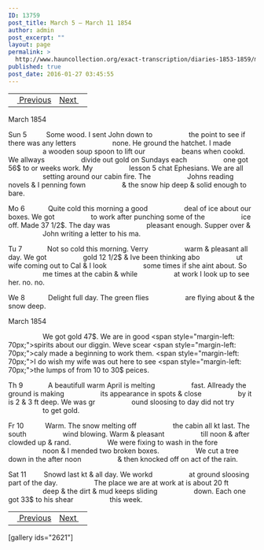 ```yaml
---
ID: 13759
post_title: March 5 – March 11 1854
author: admin
post_excerpt: ""
layout: page
permalink: >
  http://www.hauncollection.org/exact-transcription/diaries-1853-1859/march-5-march-11-1854/
published: true
post_date: 2016-01-27 03:45:55
---
```

<table style="width: 100%;" align="center">
<tbody>
<tr>
<td><a href="http://www.hauncollection.org/diaries-1853-1859/february-28-march-5-1854-2/"><img src="https://lh3.googleusercontent.com/-EFJpxxNiPNw/VqgtWBCZrMI/AAAAAAAAAFU/WfY4lPFWWkg/s800-Ic42/Soeb-Plain-Arrows-8-10px.png" alt="" width="10" height="10" /> Previous</a></td>
<td style="text-align: right;"><a href="http://www.hauncollection.org/diaries-1853-1859/march-12-march-17-1854/">Next <img src="https://lh3.googleusercontent.com/-67k0cYlpXHw/VqgtWKz1MXI/AAAAAAAAAFU/k9PW_Piyurk/s800-Ic42/Soeb-Plain-Arrows-5-10px.png" alt="" width="10" height="10" /></a></td>
</tr>
</tbody>
</table>
March 1854

Sun 5          Some wood. I sent John down to
<span style="margin-left: 70px;">the point to see if there was any letters
<span style="margin-left: 70px;">none. He ground the hatchet. I made
<span style="margin-left: 70px;">a wooden soup spoon to lift our
<span style="margin-left: 70px;">beans when cookd. We allways
<span style="margin-left: 70px;">divide out gold on Sundays each
<span style="margin-left: 70px;">one got 56$ to or weeks work. My
<span style="margin-left: 70px;">lesson 5 chat Ephesians. We are all
<span style="margin-left: 70px;">setting around our cabin fire. The
<span style="margin-left: 70px;">Johns reading novels &amp; I penning fown
<span style="margin-left: 70px;">&amp; the snow hip deep &amp; solid enough to bare.</span></span></span></span></span></span></span></span></span></span>

Mo 6            Quite cold this morning a good
<span style="margin-left: 70px;">deal of ice about our boxes. We got
<span style="margin-left: 70px;">to work after punching some of the
<span style="margin-left: 70px;">ice off. Made 37 1/2$. The day was
<span style="margin-left: 70px;">pleasant enough. Supper over &amp;
<span style="margin-left: 70px;">John writing a letter to his ma.</span></span></span></span></span>

Tu 7             Not so cold this morning. Verry
<span style="margin-left: 70px;">warm &amp; pleasant all day. We got
<span style="margin-left: 70px;">gold 12 1/2$ &amp; Ive been thinking abo
<span style="margin-left: 70px;">ut wife coming out to Cal &amp; I look
<span style="margin-left: 70px;">some times if she aint about. So
<span style="margin-left: 70px;">me times at the cabin &amp; while
<span style="margin-left: 70px;">at work I look up to see her. no. no.</span></span></span></span></span></span>

We 8            Delight full day. The green flies
<span style="margin-left: 70px;">are flying about &amp; the snow deep.</span>

March 1854

<span style="margin-left: 70px;">We got gold 47$. We are in good
<span style="margin-left: 70px;">spirits about our diggin. Weve scear
<span style="margin-left: 70px;">caly made a beginning to work them.
<span style="margin-left: 70px;">I do wish my wife was out here to see
<span style="margin-left: 70px;">the lumps of from 10 to 30$ peices.</span></span></span></span></span>

Th 9             A beautifull warm April is melting
<span style="margin-left: 70px;">fast. Allready the ground is making
<span style="margin-left: 70px;">its appearance in spots &amp; close
<span style="margin-left: 70px;">by it is 2 &amp; 3 ft deep. We was gr
<span style="margin-left: 70px;">ound sloosing to day did not try
<span style="margin-left: 70px;">to get gold.</span></span></span></span></span>

Fr 10           Warm. The snow melting off
<span style="margin-left: 70px;">the cabin all kt last. The south
<span style="margin-left: 70px;">wind blowing. Warm &amp; pleasant
<span style="margin-left: 70px;">till noon &amp; after clowded up &amp; rand.
<span style="margin-left: 70px;">We were fixing to wash in the fore
<span style="margin-left: 70px;">noon &amp; I mended two broken boxes.
<span style="margin-left: 70px;">We cut a tree down in the after noon
<span style="margin-left: 70px;">&amp; then knocked off on act of the rain.</span></span></span></span></span></span></span>

Sat 11         Snowd last kt &amp; all day. We workd
<span style="margin-left: 70px;">at ground sloosing part of the day.
<span style="margin-left: 70px;">The place we are at work at is about 20 ft
<span style="margin-left: 70px;">deep &amp; the dirt &amp; mud keeps sliding
<span style="margin-left: 70px;">down. Each one got 33$ to his shear
<span style="margin-left: 70px;">this week.</span></span></span></span></span>
<table style="width: 100%;" align="center">
<tbody>
<tr>
<td><a href="http://www.hauncollection.org/diaries-1853-1859/february-28-march-5-1854-2/"><img src="https://lh3.googleusercontent.com/-EFJpxxNiPNw/VqgtWBCZrMI/AAAAAAAAAFU/WfY4lPFWWkg/s800-Ic42/Soeb-Plain-Arrows-8-10px.png" alt="" width="10" height="10" /> Previous</a></td>
<td style="text-align: right;"><a href="http://www.hauncollection.org/diaries-1853-1859/march-12-march-17-1854/">Next <img src="https://lh3.googleusercontent.com/-67k0cYlpXHw/VqgtWKz1MXI/AAAAAAAAAFU/k9PW_Piyurk/s800-Ic42/Soeb-Plain-Arrows-5-10px.png" alt="" width="10" height="10" /></a></td>
</tr>
</tbody>
</table>
[gallery ids="2621"]